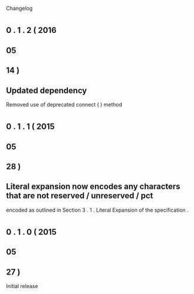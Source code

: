 #
Changelog
#
#
0
.
1
.
2
(
2016
-
05
-
14
)
-
Updated
dependency
-
Removed
use
of
deprecated
connect
(
)
method
#
#
0
.
1
.
1
(
2015
-
05
-
28
)
-
Literal
expansion
now
encodes
any
characters
that
are
not
reserved
/
unreserved
/
pct
-
encoded
as
outlined
in
Section
3
.
1
.
Literal
Expansion
of
the
specification
.
#
#
0
.
1
.
0
(
2015
-
05
-
27
)
-
Initial
release
